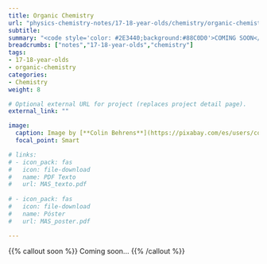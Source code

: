 ```yaml
---
title: Organic Chemistry
url: "physics-chemistry-notes/17-18-year-olds/chemistry/organic-chemistry"
subtitle: 
summary: "<code style='color: #2E3440;background:#88C0D0'>COMING SOON</code>"
breadcrumbs: ["notes","17-18-year-olds","chemistry"]
tags:
- 17-18-year-olds
- organic-chemistry
categories:
- Chemistry
weight: 8

# Optional external URL for project (replaces project detail page).
external_link: ""

image:
  caption: Image by [**Colin Behrens**](https://pixabay.com/es/users/colin00b-346653/) on [Pixabay](https://pixabay.com/es/)
  focal_point: Smart

# links:
# - icon_pack: fas
#   icon: file-download
#   name: PDF Texto
#   url: MAS_texto.pdf
  
# - icon_pack: fas
#   icon: file-download
#   name: Póster
#   url: MAS_poster.pdf

---
```


{{% callout soon %}}
Coming soon...
{{% /callout %}}
